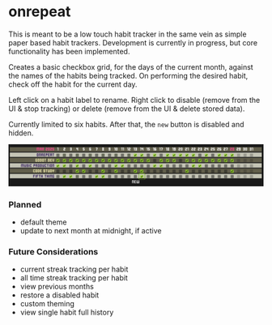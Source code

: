 # onrepeat

This is meant to be a low touch habit tracker in the same vein as simple paper based habit trackers. Development is currently in progress, but core functionality has been implemented.

Creates a basic checkbox grid, for the days of the current month, against the names of the habits being tracked. On performing the desired habit, check off the habit for the current day.

Left click on a habit label to rename. Right click to disable (remove from the UI & stop tracking) or delete (remove from the UI & delete stored data).

Currently limited to six habits. After that, the `new` button is disabled and hidden.

![In progress screenshot](screenshots/in_progress.png)

### Planned

* default theme
* update to next month at midnight, if active

### Future Considerations

* current streak tracking per habit
* all time streak tracking per habit
* view previous months
* restore a disabled habit
* custom theming
* view single habit full history
